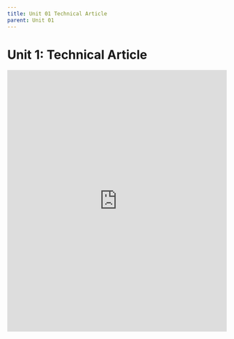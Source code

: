 ```yaml
---
title: Unit 01 Technical Article
parent: Unit 01
---
```


# Unit 1: Technical Article

<embed src="https://course.uw-i2.org/megadoc/assets/unit1/Unit_01_Technical_Article.pdf" width="100%" height="600px" type="application/pdf">
